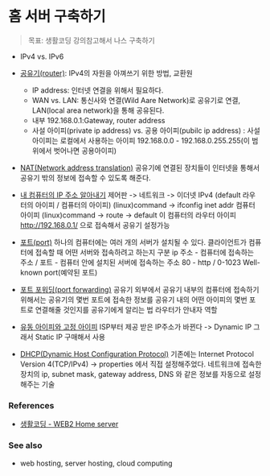 # 홈 서버 구축하기

> 목표: 생활코딩 강의참고해서 나스 구축하기

- IPv4 vs. IPv6
- [공유기(router)](https://opentutorials.org/course/3265/20033): IPv4의 자원을 아껴쓰기 위한 방법, 교환원

  - IP address: 인터넷 연결을 위해서 필요하다.
  - WAN vs. LAN: 통신사와 연결(Wild Aare Network)로 공유기로 연결, LAN(local area network)을 통해 공유된다.
  - 내부 192.168.0.1:Gateway, router address
  - 사설 아이피(private ip address) vs. 공용 아이피(pubilc ip address)
    : 사설 아이피는 로컬에서 사용하는 아이피 192.168.0.0 - 192.168.0.255.255(이 범위에서 벗어나면 공용아이피)

- [NAT(Network address translation)](https://opentutorials.org/course/3265/20035)
  공유기에 연결된 장치들이 인터넷을 통해서 공유기 밖의 정보에 접속할 수 있도록 해준다.

- [내 컴퓨터의 IP 주소 알아내기](https://opentutorials.org/course/3265/20036)
  제어판 -> 네트워크 -> 이더넷 IPv4 (default 라우터의 아이피 / 컴퓨터의 아이피)
  (linux)command -> ifconfig inet addr 컴퓨터 아이피
  (linux)command -> route -> default 이 컴퓨터의 라우터 아이피
  http://192.168.0.1/ 으로 접속해서 공유기 설정가능
- [포트(port)](https://opentutorials.org/course/3265/20037)
  하나의 컴퓨터에는 여러 개의 서버가 설치될 수 있다.
  클라이언트가 컴퓨터에 접속할 때 어떤 서버와 접속하려고 하는지 구분
  ip 주소 - 컴퓨터에 접속하는 주소 / 포트 - 컴퓨터 안에 설치된 서버에 접속하는 주소
  80 - http / 0-1023 Well-known port(예약된 포트)

- [포트 포워딩(port forwarding)](https://opentutorials.org/course/3265/20038)
  공유기 외부에서 공유기 내부의 컴퓨터에 접속하기 위해서는 공유기의 몇번 포트에 접속한 정보를
  공유기 내의 어떤 아이피의 몇번 포트로 연결해줄 것인지를 공유기에게 알리는 법
  라우터가 안내자 역할

- [유동 아이피와 고정 아이피](https://opentutorials.org/course/3265/20056)
  ISP부터 제공 받은 IP주소가 바뀐다 -> Dynamic IP
  그래서 Static IP 구매해서 사용

- [DHCP(Dynamic Host Configuration Protocol)](https://opentutorials.org/course/3265/20039)
  기존에는 Internet Protocol Version 4(TCP/IPv4) -> properties 에서 직접 설정해주었다.
  네트워크에 접속한 장치의 ip, subnet mask, gateway address, DNS 와 같은 정보를 자동으로 설정해주는 기술

### References

- [생활코딩 - WEB2 Home server](https://opentutorials.org/course/3265)

### See also

- web hosting, server hosting, cloud computing
